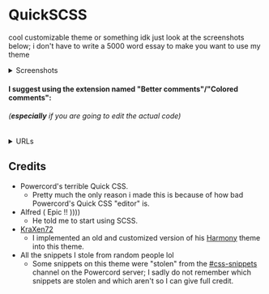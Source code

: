 # QuickSCSS
cool customizable theme or something idk just look at the screenshots below; i don't have to write a 5000 word essay to make you want to use my theme

<details><summary>Screenshots</summary>

###### screenshots
Titlebar  
![Titlebar](https://i.imgur.com/uJ61iCu.png)  

User popout  
![User-Popout](https://i.imgur.com/VxZrNCV.png)  

Join & Discovery buttons  
![Join-and-Discovery-buttons](https://i.imgur.com/Oxolxyo.png)  

Friend list
![Friend-list](https://i.imgur.com/gtHxjfO.png)

Stage Discovery tab
![Stage-Discovery-tab](https://i.imgur.com/2dst6tN.png)  

Nitro tab
![Nitro-Tab](https://i.imgur.com/7DxaPXg.png)  

</details>

#### I suggest using the extension named "Better comments"/"Colored comments":
###### (**especially** if you are going to edit the actual code)

<details><summary>URLs</summary>﻿<!-- ZWS here -->

 - [VSCode](https://marketplace.visualstudio.com/items?itemName=aaron-bond.better-comments)
 - [Sublime text](https://packagecontrol.io/packages/Colored%20Comments)
 - [Atom](https://github.com/AndrewKralovec/atom-better-comments)

###### If your text editor is not listed, it is likely that the extension does not exist on it

</details>

## Credits
 - Powercord's terrible Quick CSS.
   - Pretty much the only reason i made this is because of how bad Powercord's Quick CSS "editor" is.
 - Alfred ( Epic !! ))))
   - He told me to start using SCSS.
 - [KraXen72](https://github.com/KraXen72)
   - I implemented an old and customized version of his [Harmony](https://github.com/KraXen72/harmony-discord/) theme into this theme.
 - All the snippets I stole from random people lol
   - Some snippets on this theme were "stolen" from the [#css-snippets](https://canary.discord.com/channels/538759280057122817/755005803303403570/) channel on the Powercord server; I sadly do not remember which snippets are stolen and which aren't so I can give full credit.
